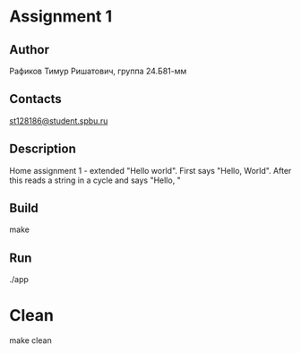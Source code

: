# Assignment 1
## Author
Рафиков Тимур Ришатович, группа 24.Б81-мм
## Contacts
st128186@student.spbu.ru
## Description
Home assignment 1 - extended "Hello world". First says "Hello,
World". After this reads a string in a cycle and says "Hello, <string>"
## Build
make
## Run
./app
# Clean
make clean
